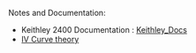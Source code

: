 Notes and Documentation:

- Keithley 2400 Documentation : [Keithley_Docs](https://canada.newark.com/keithley/2400/source-meter-voltage-current-200v/dp/41J2103)
- [IV Curve theory](https://www.pveducation.org/pvcdrom/solar-cell-operation/iv-curve)
